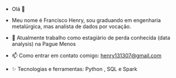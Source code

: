 - Olá 👋 
- Meu nome é Francisco Henry, sou graduando em engenharia metalúrgica, mas analista de dados por vocação. 

- 🔭 Atualmente trabalho como estagiário de perda conhecida (data analysis) na Pague Menos 
- 📫 Como entrar em contato comigo: henry131307@gmail.com
- ✨ Tecnologias e ferramentas: Python , SQL e Spark 
<!---
henrysilva07/henrysilva07 is a ✨ special ✨ repository because its `README.md` (this file) appears on your GitHub profile.
You can click the Preview link to take a look at your changes.
--->

